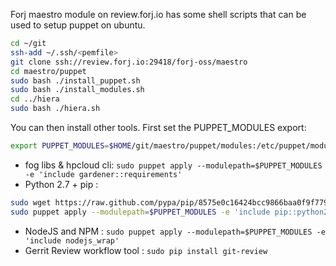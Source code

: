 Forj maestro module on review.forj.io has some shell scripts that can be used to setup puppet on ubuntu.

```sh
cd ~/git
ssh-add ~/.ssh/<pemfile>
git clone ssh://review.forj.io:29418/forj-oss/maestro
cd maestro/puppet
sudo bash ./install_puppet.sh
sudo bash ./install_modules.sh
cd ../hiera
sudo bash ./hiera.sh
```

You can then install other tools.  First set the PUPPET_MODULES export:
```sh
export PUPPET_MODULES=$HOME/git/maestro/puppet/modules:/etc/puppet/modules
```

* fog libs & hpcloud cli: ```sudo puppet apply --modulepath=$PUPPET_MODULES -e 'include gardener::requirements'```
* Python 2.7 + pip : 
```sh
sudo wget https://raw.github.com/pypa/pip/8575e0c16424bcc9866baa0f9f779f1b524fbc20/contrib/get-pip.py -O /var/lib/python-install/get-pip.py
sudo puppet apply --modulepath=$PUPPET_MODULES -e 'include pip::python2'
```
* NodeJS and NPM : ```sudo puppet apply --modulepath=$PUPPET_MODULES -e 'include nodejs_wrap'```
* Gerrit Review workflow tool : ```sudo pip install git-review```
